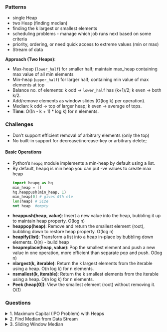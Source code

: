 ### Patterns 
- single Heap
- two Heap (finding median)
- finding the k largest or smallest elements
- scheduling problems - manage which job runs next based on some criteria
- priority, ordering, or need quick access to extreme values (min or max)
- Stream of data

**Approach (Two Heaps)**:
  - Max-heap (`lower_half`) for smaller half; maintain max_heap containing max value of all min elements 
  - Min-heap (`upper_half`) for larger half; containing min value of max elements at top
  - Balance no. of elements: k odd → `lower_half` has (k+1)/2; k even → both k/2.
  - Add/remove elements as window slides (O(log k) per operation).
  - Median: k odd → top of larger heap; k even → average of tops.
  - **Time**: O((n - k + 1) * log k) for n elements.
    
### Challenges
  - Don’t support efficient removal of arbitrary elements (only the top)
  - No built-in support for decrease/increase-key or arbitrary delete;

#### Basic Operations
- Python’s `heapq` module implements a min-heap by default using a list.
- By default, heapq is min heap you can put -ve values to create max heap
  ```python
  import heapq as hq
  min_heap = []
  hq.heappush(min_heap, 1)
  min_heap[0] # gives 0th ele
  len(heap) # Size
  not heap  #empty
  ```
- **heappush(heap, value)**: Insert a new value into the heap, bubbling it up to maintain heap property. O(log n)
- **heappop(heap)**: Remove and return the smallest element (root), bubbling down to restore heap property. O(log n)
- **heapify(list)**: Transform a list into a heap in-place by bubbling down elements. O(n) - build heap 
- **heapreplace(heap, value)**: Pop the smallest element and push a new value in one operation, more efficient than separate pop and push. O(log n)
- **nlargest(k, iterable)**: Return the k largest elements from the iterable using a heap. O(n log k) for n elements.
- **nsmallest(k, iterable)**: Return the k smallest elements from the iterable using a heap. O(n log k) for n elements.
- **Peek (heap[0])**: View the smallest element (root) without removing it. O(1)

### Questions 
<details> 
  <summary>1. Maximum Capital (IPO Problem) with Heaps </summary>
  
  ```python
    def maximum_capital(c, k, capitals, profits):
      capital_min_heap = []
        for cap, prof in zip(capitals, profits):
            hq.heappush(capital_min_heap, (cap, prof))
        
        # Max-heap for profits (to pick highest profit among affordable projects)
        # Use negative profits since heapq is min-heap by default
        profit_max_heap = []
        
        # Select up to k projects
        for _ in range(k):
            # Move all affordable projects (capital <= c) to profit max-heap
            while capital_min_heap and capital_min_heap[0][0] <= c:
                cap, prof = hq.heappop(capital_min_heap)
                hq.heappush(profit_max_heap, (-prof, cap))
            
            # If no affordable projects are available, stop early
            if not profit_max_heap:
                break
            
            # Pick the project with max profit (negated back to positive)
            max_profit, _ = hq.heappop(profit_max_heap)
            c += -max_profit  # Add profit to capital (negate since we stored as negative)
        
        return c
  ```
  </details>
  <details> 
  <summary>2. Find Median from Data Stream </summary>
  
  ```python 
  class MedianOfStream:

    def __init__(self):
        self.max_heap_for_smallnum = [] # remember small nums in max heap, name accordingly 
        self.min_heap_for_largenum = []

    def insert_num(self, num):
        # first insert to small nums heap if it empty 
        # if incoming num is less than max of small nums then it will come small num heap 
        if not self.max_heap_for_smallnum or -self.max_heap_for_smallnum[0] >= num: # rem to insert negative values
            heappush(self.max_heap_for_smallnum, -num)
        else:
            heappush(self.min_heap_for_largenum, num)
        
        # balancing 
        # if maxheap (smaller numbers) has more than one element more than the min heap (larger numbers)
        if len(self.max_heap_for_smallnum) > len(self.min_heap_for_largenum) + 1:
            heappush(self.min_heap_for_largenum, -heappop(self.max_heap_for_smallnum))
        # if maxheap (smaller numbers) is less than minheap (larger values)
        elif len(self.max_heap_for_smallnum) < len(self.min_heap_for_largenum):
            heappush(self.max_heap_for_smallnum, -heappop(self.min_heap_for_largenum))

    def find_median(self):
        if len(self.max_heap_for_smallnum) == len(self.min_heap_for_largenum):

            # even number case, take the average of middle two elements
            # we divide both numbers by 2.0 to ensure we add two floating point numbers
            return -self.max_heap_for_smallnum[0] / 2.0 + self.min_heap_for_largenum[0] / 2.0

        # odd number case- max-heap will have one more element than the min-heap
        return -self.max_heap_for_smallnum[0] / 1.0
    
  ```
  </details>

<details> 
  <summary>3. Sliding Window Median </summary>
  Trick: Top element of heap is removed in log n time, however if the element is not at top it does not impact the median value.

  Instead, we use a delayed deletion approach with the `to_remove` dictionary.

  ```python 
  from heapq import heappop, heappush, heapify


def median_sliding_window(nums, k):
    # result 
    medians = []
    # lazy deletion 
    outgoing_num = {}
    #heaps 
    small_list = []
    large_list = []
    
    # create two heaps based on k and k//2
    for i in range(0, k):
        heappush(small_list, -1 * nums[i])

    for i in range(0, k//2): # floor division operator
        element = heappop(small_list)
        heappush(large_list, -1 * element)

    balance = 0
    # Tracking the balance between the two heaps using a balance variable.
    # A positive balance means small_list has more elements than it should relative to large_list,
    # and a negative balance means large_list has more.
    i = k
    while True:
        # median calculation for even and odd value of k 
        if (k & 1) == 1:  #odd
            medians.append(float(small_list[0] * -1))
        else: # even 
            medians.append((float(small_list[0] * -1) + float(large_list[0])) * 0.5)
        
        # breaking condition 
        if i >= len(nums):
            break
        
        # num going of window
        out_num = nums[i - k]
        # new number in window
        in_num = nums[i]
        i += 1
        
        # If an outgoing number is from the smaller half, it decreases the balance; 
        # if from the larger half, it increases it.
        if out_num <= (small_list[0] * -1):
            balance -= 1  #removing from small list 
        else:
            balance += 1 #removing from large list 
        
        # adding for deletion in dict 
        if out_num in outgoing_num:
            outgoing_num[out_num] = outgoing_num[out_num] + 1
        else:
            outgoing_num[out_num] = 1

        if small_list and in_num <= (small_list[0] * -1):
            balance += 1 # adding to small list 
            heappush(small_list, in_num * -1)
        else:
            balance -= 1 # adding to large list 
            heappush(large_list, in_num)

        if balance < 0:
            heappush(small_list, (-1 * large_list[0]))
            heappop(large_list)
        elif balance > 0:
            heappush(large_list, (-1 * small_list[0]))
            heappop(small_list)

        balance = 0
        
        # removing out of window elements from heap tops
        while (small_list[0] * -1) in outgoing_num and (outgoing_num[(small_list[0] * -1)] > 0):
            outgoing_num[small_list[0] * -1] = outgoing_num[small_list[0] * -1] - 1
            heappop(small_list)
        # removing out of window elements from heap tops
        while large_list and large_list[0] in outgoing_num and (outgoing_num[large_list[0]] > 0):
            outgoing_num[large_list[0]] = outgoing_num[large_list[0]] - 1
            heappop(large_list)

    return medians

  ```
 </details>